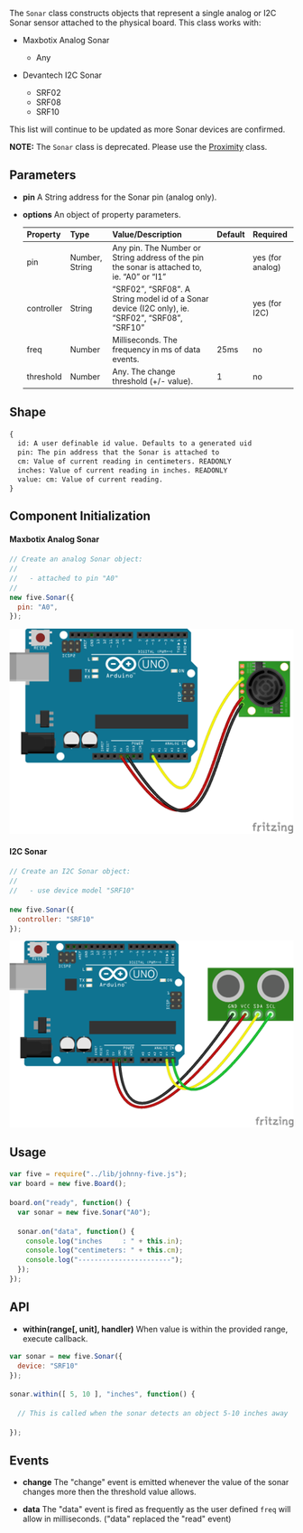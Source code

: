 The `Sonar` class constructs objects that represent a single analog or I2C Sonar sensor attached to the physical board. This class works with: 

- Maxbotix Analog Sonar 
  - Any

- Devantech I2C Sonar
  - SRF02
  - SRF08
  - SRF10


This list will continue to be updated as more Sonar devices are confirmed.

**NOTE:** The `Sonar` class is deprecated. Please use the [Proximity](https://github.com/rwaldron/johnny-five/wiki/proximity) class.

## Parameters


- **pin** A String address for the Sonar pin (analog only).

- **options** An object of property parameters.

  | Property | Type           | Value/Description                                                                        | Default | Required         |
  |---------------|----------------|----------------------------------|------------------------------------------------------------------------------------|------------------|
  | pin           | Number, String | Any pin. The Number or String address of the pin the sonar is attached to, ie. “A0” or “I1” || yes (for analog) |
  | controller        | String         | “SRF02”, “SRF08”.  A String model id of a Sonar device (I2C only), ie. “SRF02”, “SRF08”, “SRF10”      || yes (for I2C)    |
  | freq          | Number         | Milliseconds. The frequency in ms of data events. | 25ms                               | no               |
  | threshold     | Number         | Any. The change threshold (+/- value). |1                                    | no               |





## Shape

```
{ 
  id: A user definable id value. Defaults to a generated uid
  pin: The pin address that the Sonar is attached to
  cm: Value of current reading in centimeters. READONLY
  inches: Value of current reading in inches. READONLY
  value: cm: Value of current reading.
}
```

## Component Initialization

#### Maxbotix Analog Sonar

```js
// Create an analog Sonar object:
// 
//   - attached to pin "A0"
//
new five.Sonar({
  pin: "A0", 
});
```

![Sonar](https://github.com/rwaldron/johnny-five/raw/master/docs/breadboard/sonar.png)


#### I2C Sonar

```js
// Create an I2C Sonar object:
// 
//   - use device model "SRF10"

new five.Sonar({
  controller: "SRF10"
});
```

![Sonar I2C](https://github.com/rwaldron/johnny-five/raw/master/docs/breadboard/sonar-srf10.png)


## Usage
```js
var five = require("../lib/johnny-five.js");
var board = new five.Board();

board.on("ready", function() {
  var sonar = new five.Sonar("A0");

  sonar.on("data", function() {
    console.log("inches     : " + this.in);
    console.log("centimeters: " + this.cm);
    console.log("-----------------------");
  });
});

```


## API

- **within(range[, unit], handler)** When value is within the provided range, execute callback. 
```js
var sonar = new five.Sonar({
  device: "SRF10"
});

sonar.within([ 5, 10 ], "inches", function() {
  
  // This is called when the sonar detects an object 5-10 inches away

});

```

## Events

- **change** The "change" event is emitted whenever the value of the sonar changes more then the threshold value allows.

- **data** The "data" event is fired as frequently as the user defined `freq` will allow in milliseconds. ("data" replaced the "read" event)
